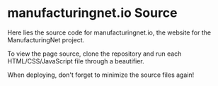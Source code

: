 # manufacturingnet.io Source

Here lies the source code for manufacturingnet.io, the website for the ManufacturingNet project.

To view the page source, clone the repository and run each HTML/CSS/JavaScript file through a beautifier.

When deploying, don't forget to minimize the source files again!
